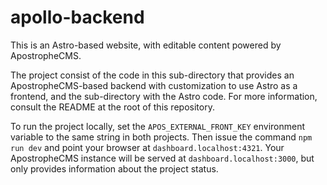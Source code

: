 # apollo-backend

This is an Astro-based website, with editable content powered by ApostropheCMS.

The project consist of the code in this sub-directory that provides an ApostropheCMS-based backend with customization to use Astro as a frontend, and the sub-directory with the Astro code. For more information, consult the README at the root of this repository.

To run the project locally, set the `APOS_EXTERNAL_FRONT_KEY` environment variable to the same string in both projects. Then issue the command `npm run dev` and point your browser at `dashboard.localhost:4321`. Your ApostropheCMS instance will be served at `dashboard.localhost:3000`, but only provides information about the project status.
